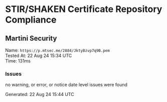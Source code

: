 # STIR/SHAKEN Certificate Repository Compliance

## Martini Security

Name: `https://p.mtsec.me/2884/JktyBzvp7q9B.pem`\
Tested At: 22 Aug 24 15:34 UTC\
Time: 131ms

### Issues

no warning, or error, or notice date level issues were found

Generated: 22 Aug 24 15:44 UTC